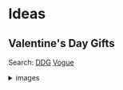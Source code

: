 # Ideas

## Valentine's Day Gifts

Search:
[DDG](https://duckduckgo.com/?q=st+valentine%27s+day+gifts+for+her+handmade&t=fpas&iax=images&ia=images&iai=https%3A%2F%2Fi.pinimg.com%2Foriginals%2F32%2Fb9%2F5b%2F32b95ba9db02a889085fda2beae63d12.jpg
)
[Vogue](https://www.vogue.com/article/best-valentines-day-gifts-for-her)

<details><summary>images</summary>

![hellolittlehome](https://hellolittlehome.com/wp-content/uploads/2014/01/valentines-day-gifts-for-her.jpg)

![misscupcakes](https://www.misscupcakes.co.uk/wp-content/uploads/2014/01/DSC_0831.jpg)

</details>